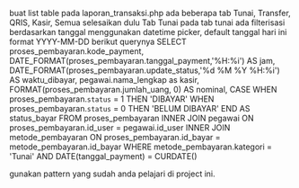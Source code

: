 buat list table pada laporan_transaksi.php
ada beberapa tab
Tunai, Transfer, QRIS, Kasir, Semua
selesaikan dulu Tab Tunai
pada tab tunai ada filterisasi berdasarkan tanggal menggunakan datetime picker, default tanggal hari ini format YYYY-MM-DD
berikut querynya
SELECT
proses_pembayaran.kode_payment,
DATE_FORMAT(proses_pembayaran.tanggal_payment,'%H:%i') AS jam,
DATE_FORMAT(proses_pembayaran.update_status,'%d %M %Y %H:%i') AS waktu_dibayar,
pegawai.nama_lengkap as kasir,
FORMAT(proses_pembayaran.jumlah_uang, 0) AS nominal,
CASE
WHEN proses_pembayaran.`status` = 1 THEN 'DIBAYAR'
WHEN proses_pembayaran.`status` = 0 THEN 'BELUM DIBAYAR'
END AS status_bayar
FROM
proses_pembayaran
INNER JOIN pegawai ON proses_pembayaran.id_user = pegawai.id_user
INNER JOIN metode_pembayaran ON proses_pembayaran.id_bayar = metode_pembayaran.id_bayar
WHERE
metode_pembayaran.kategori = 'Tunai' AND
DATE(tanggal_payment) = CURDATE()

gunakan pattern yang sudah anda pelajari di project ini.
